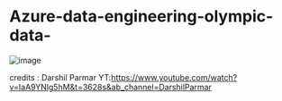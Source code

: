 # Azure-data-engineering-olympic-data-


![image](https://github.com/Malatesh-Patil-67/Azure-data-engineering-olympic-data-/assets/107174504/6363d224-332d-4596-b4f7-fc73b61732af)


credits : Darshil Parmar YT:https://www.youtube.com/watch?v=IaA9YNlg5hM&t=3628s&ab_channel=DarshilParmar
